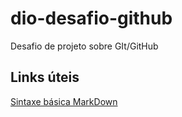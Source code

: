 # dio-desafio-github
Desafio de projeto sobre GIt/GitHub

## Links úteis
[Sintaxe básica MarkDown](https://www.markdownguide.org/basic-syntax/)
